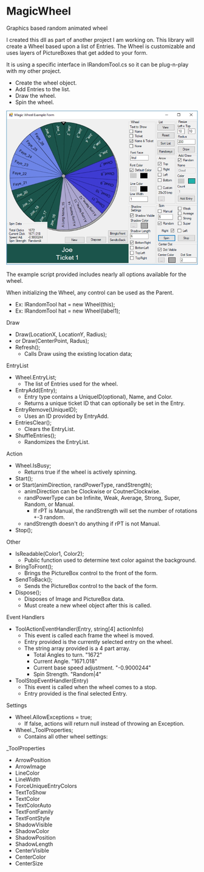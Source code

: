 # MagicWheel
Graphics based random animated wheel

I created this dll as part of another project I am working on.
This library will create a Wheel based upon a list of Entries.
The Wheel is customizable and uses layers of PictureBoxes that get added to your form.

It is using a specific interface in IRandomTool.cs so it can be plug-n-play with my other project.

- Create the wheel object.
- Add Entries to the list.
- Draw the wheel.
- Spin the wheel.

![Icon](https://github.com/cloudd901/MagicWheel/blob/master/WheelScreen.jpg)

The example script provided includes nearly all options available for the wheel.

When initializing the Wheel, any control can be used as the Parent.
- Ex: IRandomTool hat = new Wheel(this);
- Ex: IRandomTool hat = new Wheel(label1);

Draw
- Draw(LocationX, LocationY, Radius);
- or Draw(CenterPoint, Radus);
- Refresh();
  - Calls Draw using the existing location data;

EntryList
- Wheel.EntryList;
  - The list of Entries used for the wheel.
- EntryAdd(Entry);
  - Entry type contains a UniqueID(optional), Name, and Color.
  - Returns a unique ticket ID that can optionally be set in the Entry.
- EntryRemove(UniqueID);
  - Uses an ID provided by EntryAdd.
- EntriesClear();
  - Clears the EntryList.
- ShuffleEntries();
  - Randomizes the EntryList.

Action
- Wheel.IsBusy;
  - Returns true if the wheel is actively spinning.
- Start();
- or Start(animDirection, randPowerType, randStrength);
  - animDirection can be Clockwise or CoutnerClockwise.
  - randPowerType can be Infinite, Weak, Average, Strong, Super, Random, or Manual.
    - If rPT is Manual, the randStrength will set the number of rotations +-3 random.
  - randStrength doesn't do anything if rPT is not Manual.
- Stop();

Other
- IsReadable(Color1, Color2);
  - Public function used to determine text color against the background.
- BringToFront();
  - Brings the PictureBox control to the front of the form.
- SendToBack();
  - Sends the PictureBox control to the back of the form.
- Dispose();
  - Disposes of Image and PictureBox data.
  - Must create a new wheel object after this is called.

Event Handlers
- ToolActionEventHandler(Entry, string[4] actionInfo)
  - This event is called each frame the wheel is moved.
  - Entry provided is the currently selected entry on the wheel.
  - The string array provided is a 4 part array.
    - Total Angles to turn. "1672"
    - Current Angle. "1671.018"
    - Current base speed adjustment. "-0.9000244"
    - Spin Strength. "Random|4"
- ToolStopEventHandler(Entry)
  - This event is called when the wheel comes to a stop.
  - Entry provided is the final selected Entry.

Settings
- Wheel.AllowExceptions = true;
  - If false, actions will return null instead of throwing an Exception.
- Wheel._ToolProperties;
  - Contains all other wheel settings:

_ToolProperties
- ArrowPosition
- ArrowImage
- LineColor
- LineWidth
- ForceUniqueEntryColors
- TextToShow
- TextColor
- TextColorAuto
- TextFontFamily
- TextFontStyle
- ShadowVisible
- ShadowColor
- ShadowPosition
- ShadowLength
- CenterVisible
- CenterColor
- CenterSize
